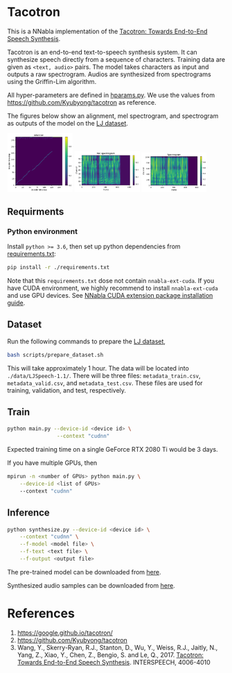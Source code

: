 # Tacotron

This is a NNabla implementation of the [Tacotron: Towards End-to-End Speech Synthesis](https://arxiv.org/abs/1703.10135).

Tacotron is an end-to-end text-to-speech synthesis system. It can synthesize speech directly from a sequence of characters. Training data are given as `<text, audio>` pairs. The model takes characters as input and outputs a raw spectrogram. Audios are synthesized from spectrograms using the Griffin-Lim algorithm.

All hyper-parameters are defined in [hparams.py](./hparams.py). We use the values from https://github.com/Kyubyong/tacotron as reference.


The figures below show an alignment, mel spectrogram, and spectrogram as outputs of the model on the [LJ dataset](https://keithito.com/LJ-Speech-Dataset/).

<img src="./images/o_att.png" width=30% height=30% > <img src="./images/o_mel.png" width=30% height=30% > <img src="./images/o_mag.png" width=30% height=30% >



## Requirments
### Python environment
Install `python >= 3.6`, then set up python dependencies from [requirements.txt](./requirements.txt):

```bash
pip install -r ./requirements.txt
```
Note that this `requirements.txt` dose not contain `nnabla-ext-cuda`.
If you have CUDA environment, we highly recommend to install `nnabla-ext-cuda` and use GPU devices.
See [NNabla CUDA extension package installation guide](https://nnabla.readthedocs.io/en/latest/python/pip_installation_cuda.html).

## Dataset
Run the following commands to prepare the [LJ dataset](https://keithito.com/LJ-Speech-Dataset/),
```bash
bash scripts/prepare_dataset.sh
```
This will take approximately 1 hour. The data will be located into `./data/LJSpeech-1.1/`. There will be three files: `metadata_train.csv`, `metadata_valid.csv`, and `metadata_test.csv`. These files are used for training, validation, and test, respectively.

## Train
```bash
python main.py --device-id <device id> \
                --context "cudnn"
```
Expected training time on a single GeForce RTX 2080 Ti would be 3 days.

If you have multiple GPUs, then 
```bash
mpirun -n <number of GPUs> python main.py \
    --device-id <list of GPUs>
    --context "cudnn"
```
## Inference
```bash
python synthesize.py --device-id <device id> \
    --context "cudnn" \
    --f-model <model file> \
    --f-text <text file> \
    --f-output <output file>
```

The pre-trained model can be downloaded from [here](https://nnabla.org/pretrained-models/nnabla-examples/speech-synthesis/TTS/tacotron/model.h5).

Synthesized audio samples can be downloaded from [here](https://nnabla.org/pretrained-models/nnabla-examples/speech-synthesis/TTS/tacotron/samples.7z).

# References

1. https://google.github.io/tacotron/
2. https://github.com/Kyubyong/tacotron
3. Wang, Y., Skerry-Ryan, R.J., Stanton, D., Wu, Y., Weiss, R.J., Jaitly, N., Yang, Z., Xiao, Y., Chen, Z., Bengio, S. and Le, Q., 2017. [Tacotron: Towards End-to-End Speech Synthesis](https://arxiv.org/abs/1703.10135). INTERSPEECH, 4006-4010